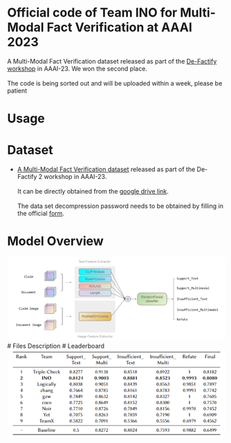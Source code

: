 # Official code of Team INO for Multi-Modal Fact Verification at AAAI 2023
A Multi-Modal Fact Verification dataset released as part of the [De-Factify workshop](https://aiisc.ai/defactify2) in AAAI-23. We won the second place.<br>  
The code is being sorted out and will be uploaded within a week, please be patient
# Usage
# Dataset
- [A Multi-Modal Fact Verification dataset](https://codalab.lisn.upsaclay.fr/competitions/8275) released as part of the De-Factify 2 workshop in AAAI-23.<br>  
It can be directly obtained from the [google drive link](https://drive.google.com/drive/folders/1lJG7UWawV8sjdYC3AbAm5hB_w3YSP2rJ).<br>  
The data set decompression password needs to be obtained by filling in the official [form](https://docs.google.com/forms/d/e/1FAIpQLSfTmTUsr0LSjdvVwlGmD7a1Ek9ytIzCN8pIew1Hym0AavTbZg/viewform?usp=send_for).<br>  
# Model Overview
<img src=model.png width="633" >
# Files Description
# Leaderboard
<img src=leaderboard.png width="633" >
